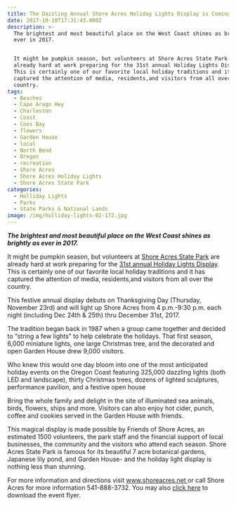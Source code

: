 ```yaml
---
title: The Dazzling Annual Shore Acres Holiday Lights Display is Coming!
date: 2017-10-10T17:31:43.000Z
description: >-
  The brightest and most beautiful place on the West Coast shines as brightly as
  ever in 2017.


  It might be pumpkin season, but volunteers at Shore Acres State Park are
  already hard at work preparing for the 31st annual Holiday Lights Display.
  This is certainly one of our favorite local holiday traditions and it has
  captured the attention of media, residents,and visitors from all over the
  country.
tags:
  - Beaches
  - Cape Arago Hwy
  - Charleston
  - Coast
  - Coos Bay
  - flowers
  - Garden House
  - local
  - North Bend
  - Oregon
  - recreation
  - Shore Acres
  - Shore Acres Holiday Lights
  - Shore Acres State Park
categories:
  - Holliday Lights
  - Parks
  - State Parks & National Lands
image: /img/holliday-lights-02-172.jpg
---
```

<strong><em>The brightest and most beautiful place on the West Coast shines as brightly as ever in 2017.</em></strong>

It might be pumpkin season, but volunteers at <a href="http://www.shoreacres.net/" target="_blank" rel="noopener noreferrer">Shore Acres State Park</a> are already hard at work preparing for the <a href="http://www.shoreacres.net/index.php/holiday-lights" target="_blank" rel="noopener noreferrer">31st annual Holiday Lights Display</a>. This is certainly one of our favorite local holiday traditions and it has captured the attention of media, residents,and visitors from all over the country.

This festive annual display debuts on Thanksgiving Day (Thursday, November 23rd) and will light up Shore Acres from 4 p.m.-9:30 p.m. each night (including Dec 24th &amp; 25th) thru December 31st, 2017.

The tradition began back in 1987 when a group came together and decided to “string a few lights” to help celebrate the holidays. That first season, 6,000 miniature lights, one large Christmas tree, and the decorated and open Garden House drew 9,000 visitors.

Who knew this would one day bloom into one of the most anticipated holiday events on the Oregon Coast featuring 325,000 dazzling lights (both LED and landscape), thirty Christmas trees, dozens of lighted sculptures, performance pavilion, and a festive open house


Bring the whole family and delight in the site of illuminated sea animals, birds, flowers, ships and more. Visitors can also enjoy hot cider, punch, coffee and cookies served in the Garden House with friends.

This magical display is made possible by Friends of Shore Acres, an estimated 1500 volunteers, the park staff and the financial support of local businesses, the community and the visitors who attend each season. Shore Acres State Park is famous for its beautiful 7 acre botanical gardens, Japanese lily pond, and Garden House- and the holiday light display is nothing less than stunning.

For more information and directions visit <a href="http://www.shoreacres.net/" target="_blank" rel="noopener noreferrer">www.shoreacres.net </a>or call Shore Acres for more information 541-888-3732. You may also <a href="http://shoreacres.net/wp-content/uploads/2017/02/2017-Holiday-Poster-Legal.pdf">click here</a> to download the event flyer.
